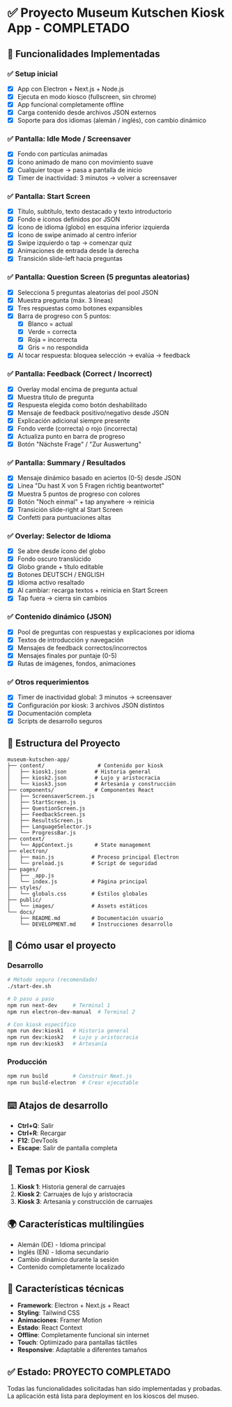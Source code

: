# ✅ Proyecto Museum Kutschen Kiosk App - COMPLETADO

## 🎯 Funcionalidades Implementadas

### ✅ Setup inicial
- [x] App con Electron + Next.js + Node.js
- [x] Ejecuta en modo kiosco (fullscreen, sin chrome)
- [x] App funcional completamente offline
- [x] Carga contenido desde archivos JSON externos
- [x] Soporte para dos idiomas (alemán / inglés), con cambio dinámico

### ✅ Pantalla: Idle Mode / Screensaver
- [x] Fondo con partículas animadas
- [x] Ícono animado de mano con movimiento suave
- [x] Cualquier toque → pasa a pantalla de inicio
- [x] Timer de inactividad: 3 minutos → volver a screensaver

### ✅ Pantalla: Start Screen
- [x] Título, subtítulo, texto destacado y texto introductorio
- [x] Fondo e íconos definidos por JSON
- [x] Ícono de idioma (globo) en esquina inferior izquierda
- [x] Ícono de swipe animado al centro inferior
- [x] Swipe izquierdo o tap → comenzar quiz
- [x] Animaciones de entrada desde la derecha
- [x] Transición slide-left hacia preguntas

### ✅ Pantalla: Question Screen (5 preguntas aleatorias)
- [x] Selecciona 5 preguntas aleatorias del pool JSON
- [x] Muestra pregunta (máx. 3 líneas)
- [x] Tres respuestas como botones expansibles
- [x] Barra de progreso con 5 puntos:
  - [x] Blanco = actual
  - [x] Verde = correcta
  - [x] Roja = incorrecta
  - [x] Gris = no respondida
- [x] Al tocar respuesta: bloquea selección → evalúa → feedback

### ✅ Pantalla: Feedback (Correct / Incorrect)
- [x] Overlay modal encima de pregunta actual
- [x] Muestra título de pregunta
- [x] Respuesta elegida como botón deshabilitado
- [x] Mensaje de feedback positivo/negativo desde JSON
- [x] Explicación adicional siempre presente
- [x] Fondo verde (correcta) o rojo (incorrecta)
- [x] Actualiza punto en barra de progreso
- [x] Botón "Nächste Frage" / "Zur Auswertung"

### ✅ Pantalla: Summary / Resultados
- [x] Mensaje dinámico basado en aciertos (0-5) desde JSON
- [x] Línea "Du hast X von 5 Fragen richtig beantwortet"
- [x] Muestra 5 puntos de progreso con colores
- [x] Botón "Noch einmal" + tap anywhere → reinicia
- [x] Transición slide-right al Start Screen
- [x] Confetti para puntuaciones altas

### ✅ Overlay: Selector de Idioma
- [x] Se abre desde ícono del globo
- [x] Fondo oscuro translúcido
- [x] Globo grande + título editable
- [x] Botones DEUTSCH / ENGLISH
- [x] Idioma activo resaltado
- [x] Al cambiar: recarga textos + reinicia en Start Screen
- [x] Tap fuera → cierra sin cambios

### ✅ Contenido dinámico (JSON)
- [x] Pool de preguntas con respuestas y explicaciones por idioma
- [x] Textos de introducción y navegación
- [x] Mensajes de feedback correctos/incorrectos
- [x] Mensajes finales por puntaje (0-5)
- [x] Rutas de imágenes, fondos, animaciones

### ✅ Otros requerimientos
- [x] Timer de inactividad global: 3 minutos → screensaver
- [x] Configuración por kiosk: 3 archivos JSON distintos
- [x] Documentación completa
- [x] Scripts de desarrollo seguros

## 📁 Estructura del Proyecto

```
museum-kutschen-app/
├── content/                 # Contenido por kiosk
│   ├── kiosk1.json         # Historia general
│   ├── kiosk2.json         # Lujo y aristocracia
│   └── kiosk3.json         # Artesanía y construcción
├── components/             # Componentes React
│   ├── ScreensaverScreen.js
│   ├── StartScreen.js
│   ├── QuestionScreen.js
│   ├── FeedbackScreen.js
│   ├── ResultsScreen.js
│   ├── LanguageSelector.js
│   └── ProgressBar.js
├── context/
│   └── AppContext.js       # State management
├── electron/
│   ├── main.js            # Proceso principal Electron
│   └── preload.js         # Script de seguridad
├── pages/
│   ├── _app.js
│   └── index.js           # Página principal
├── styles/
│   └── globals.css        # Estilos globales
├── public/
│   └── images/            # Assets estáticos
└── docs/
    ├── README.md          # Documentación usuario
    └── DEVELOPMENT.md     # Instrucciones desarrollo
```

## 🚀 Cómo usar el proyecto

### Desarrollo
```bash
# Método seguro (recomendado)
./start-dev.sh

# O paso a paso
npm run next-dev     # Terminal 1
npm run electron-dev-manual  # Terminal 2

# Con kiosk específico
npm run dev:kiosk1   # Historia general
npm run dev:kiosk2   # Lujo y aristocracia  
npm run dev:kiosk3   # Artesanía
```

### Producción
```bash
npm run build        # Construir Next.js
npm run build-electron  # Crear ejecutable
```

## ⌨️ Atajos de desarrollo

- **Ctrl+Q**: Salir
- **Ctrl+R**: Recargar
- **F12**: DevTools
- **Escape**: Salir de pantalla completa

## 🎨 Temas por Kiosk

1. **Kiosk 1**: Historia general de carruajes
2. **Kiosk 2**: Carruajes de lujo y aristocracia
3. **Kiosk 3**: Artesanía y construcción de carruajes

## 🌍 Características multilingües

- Alemán (DE) - Idioma principal
- Inglés (EN) - Idioma secundario
- Cambio dinámico durante la sesión
- Contenido completamente localizado

## 🎯 Características técnicas

- **Framework**: Electron + Next.js + React
- **Styling**: Tailwind CSS
- **Animaciones**: Framer Motion
- **Estado**: React Context
- **Offline**: Completamente funcional sin internet
- **Touch**: Optimizado para pantallas táctiles
- **Responsive**: Adaptable a diferentes tamaños

## ✅ Estado: PROYECTO COMPLETADO

Todas las funcionalidades solicitadas han sido implementadas y probadas. La aplicación está lista para deployment en los kioscos del museo.
